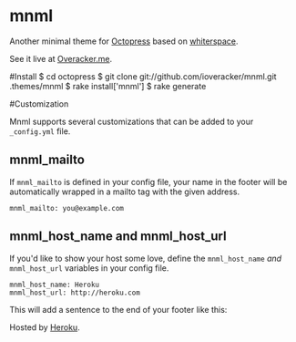 mnml
====

Another minimal theme for [Octopress](http://octopress.org) based on [whiterspace](https://github.com/mjhea0/whiterspace).

See it live at [Overacker.me](http://overacker.me).

#Install
    $ cd octopress
    $ git clone git://github.com/ioveracker/mnml.git .themes/mnml
    $ rake install['mnml']
    $ rake generate
    
#Customization

Mnml supports several customizations that can be added to your `_config.yml` file.

## mnml_mailto
If `mnml_mailto` is defined in your config file, your name in the footer will be automatically wrapped in a mailto tag with the given address.

    mnml_mailto: you@example.com
    
## mnml_host_name and mnml_host_url
If you'd like to show your host some love, define the `mnml_host_name` *and* `mnml_host_url` variables in your config file.

    mnml_host_name: Heroku
    mnml_host_url: http://heroku.com
    
This will add a sentence to the end of your footer like this:

Hosted by [Heroku](http://heroku.com).